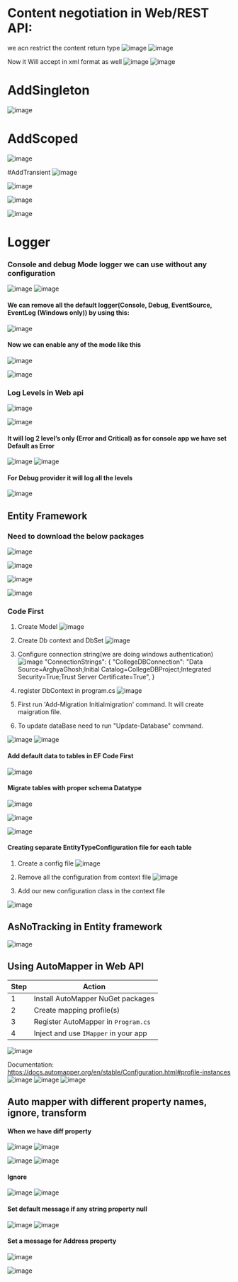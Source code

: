 # Content negotiation in Web/REST API:
we acn restrict the content return type
![image](https://github.com/user-attachments/assets/53bbb292-9527-49c8-819b-03fb09d073cf)
![image](https://github.com/user-attachments/assets/6f60729f-d649-4ae8-8f5e-67349b950d3e)

Now it Will accept in xml format as well
![image](https://github.com/user-attachments/assets/33445ade-029c-4be6-a7d0-01601addd438)
![image](https://github.com/user-attachments/assets/fc964b43-1bbf-4d60-942a-68d39a023cae)

# AddSingleton
![image](https://github.com/user-attachments/assets/06b0d6aa-5c0a-4a53-80ab-f5a4e54d7938)

# AddScoped
![image](https://github.com/user-attachments/assets/9e6f5381-d4b2-4a4c-a61d-e0b02f40d821)

#AddTransient
![image](https://github.com/user-attachments/assets/a9d5952e-43ac-4308-9746-0a7303bd0b9f)

![image](https://github.com/user-attachments/assets/c4919957-dfb8-4ff1-a735-f4ba119b9757)

![image](https://github.com/user-attachments/assets/6a6ea75e-ef79-412d-869d-86370978b6f7)

![image](https://github.com/user-attachments/assets/8091dfd6-bb55-4be7-8e69-cb28b157d0c9)


# Logger
### Console and debug Mode logger we can use without any configuration
 ![image](https://github.com/user-attachments/assets/34683afe-1106-4632-aaa5-4cf938115e1e)
 ![image](https://github.com/user-attachments/assets/a9b27933-28a1-442d-836f-67efdffef6bc)

#### We can remove all the default logger(Console, Debug, EventSource, EventLog (Windows only)) by using this:

![image](https://github.com/user-attachments/assets/8d6917af-853f-467a-805c-a49dedc7754c)

#### Now we can enable any of the mode like this

![image](https://github.com/user-attachments/assets/d846d272-9609-469b-81d5-13fe90b0cf1f)

![image](https://github.com/user-attachments/assets/48d9567a-3a53-4688-9fa4-407994ad55fa)

### Log Levels in Web api
 
![image](https://github.com/user-attachments/assets/9340a845-e71d-486e-9d2a-875cc08cdd0e)

![image](https://github.com/user-attachments/assets/ef204864-f263-4dd1-ba64-3b7627e0a207)

#### It will log 2 level’s only (Error and Critical) as for console app we have set Default as Error
![image](https://github.com/user-attachments/assets/a2653fc0-f85c-416f-a960-364542178604)
![image](https://github.com/user-attachments/assets/cf7fdd1d-f7f2-4b89-b80f-645a1ee1025d)

#### For Debug provider it will log all the levels
 
![image](https://github.com/user-attachments/assets/69753996-28e9-437a-aafa-5e3caabc9d1e)


## Entity Framework
### Need to download the below packages
![image](https://github.com/user-attachments/assets/7a15aa76-5175-4cb5-9dc2-90153ba5a94c)

![image](https://github.com/user-attachments/assets/2be3dd20-a8f2-4634-b47f-602f538167fb)

![image](https://github.com/user-attachments/assets/5c5900ed-17f4-49c1-9f63-5998db88aad8)

![image](https://github.com/user-attachments/assets/6146799b-13e9-47f2-9f6c-d6444c268060)

### Code First
1. Create Model
   ![image](https://github.com/user-attachments/assets/2a6d60e8-d68d-49a7-a8ff-a3a657195346)
2. Create Db context and DbSet
   ![image](https://github.com/user-attachments/assets/811e2f03-05c5-40b0-923e-515409d5da20)
3. Configure connection string(we are doing windows authentication)
   ![image](https://github.com/user-attachments/assets/aa69ab4d-ed1a-4e78-aa4a-d8b7b125b9bf)
   "ConnectionStrings": {
  "CollegeDBConnection": "Data Source=ArghyaGhosh;Initial Catalog=CollegeDBProject;Integrated Security=True;Trust Server Certificate=True",
 }
4. register DbContext in program.cs
   ![image](https://github.com/user-attachments/assets/8cbbb1af-c7d2-4eff-9554-199f4205d365)

5. First run 'Add-Migration Initialmigration' command. It will create maigration file.
6. To update dataBase need to run "Update-Database" command.

![image](https://github.com/user-attachments/assets/4ee0418c-91a7-4a3c-91fe-b33d51d79b97)
![image](https://github.com/user-attachments/assets/8fc650dd-d00c-4cd7-a54f-d2f88f2fc054)

#### Add default data to tables in EF Code First
![image](https://github.com/user-attachments/assets/8347ae22-e8b8-4179-9c36-51fb2e621b42)

#### Migrate tables with proper schema Datatype
![image](https://github.com/user-attachments/assets/c2fa0d66-3891-401b-8b04-cb6518442fce)

![image](https://github.com/user-attachments/assets/c226d0f4-5ce4-4e43-8378-09ebd8d61b99)

![image](https://github.com/user-attachments/assets/a134cad2-d69d-4dc9-82e0-7f56d7da2bcc)

#### Creating separate EntityTypeConfiguration file for each table
1. Create a config file
![image](https://github.com/user-attachments/assets/1080316c-d336-4cc3-9b0d-f6bbdfb8e4fe)

2. Remove all the configuration from context file
   ![image](https://github.com/user-attachments/assets/c9ad9058-1853-41c4-ab0c-1de6e7f250b7)

3. Add our new configuration class in the context file
   
![image](https://github.com/user-attachments/assets/3cdc15d9-19f1-4c3b-abf4-4a3d7577aa9d)

## AsNoTracking in Entity framework
![image](https://github.com/user-attachments/assets/123d40e1-3c64-4492-bde6-b86a32ff40e7)

## Using AutoMapper in Web API

| Step | Action                               |
| ---- | ------------------------------------ |
| 1    | Install AutoMapper NuGet packages    |
| 2    | Create mapping profile(s)            |
| 3    | Register AutoMapper in `Program.cs`  |
| 4    | Inject and use `IMapper` in your app |

![image](https://github.com/user-attachments/assets/43de7c33-3130-47d7-90dd-9e4833b792d1)

Documentation: https://docs.automapper.org/en/stable/Configuration.html#profile-instances
![image](https://github.com/user-attachments/assets/76b75946-8afd-480e-b79d-e9759b915bae)
![image](https://github.com/user-attachments/assets/311503ec-a563-4650-b46f-c9f48f945618)
![image](https://github.com/user-attachments/assets/c1bc9978-297b-46ac-b91c-d0860ddf0fe2)

## Auto mapper with different property names, ignore, transform

#### When we have diff property
![image](https://github.com/user-attachments/assets/b769c93c-6e7d-4879-b4d0-fa9e024acb37)
![image](https://github.com/user-attachments/assets/0c0a59b6-3f14-4529-8a27-ecb55eafcf9c)

![image](https://github.com/user-attachments/assets/e40a8633-bad4-4199-af69-36b023bd8421)
![image](https://github.com/user-attachments/assets/d184c927-6418-449b-a55f-b200dd06dc7d)

#### Ignore
![image](https://github.com/user-attachments/assets/5873a6d2-1932-4185-8dd0-269c1cc3e5cc)
![image](https://github.com/user-attachments/assets/5c41a746-5957-45af-b2b1-d35ac92a45bb)

#### Set default message if any string property null
![image](https://github.com/user-attachments/assets/a6fb0e93-b9d2-4de1-a6e6-71aa736b8cf1)
![image](https://github.com/user-attachments/assets/cad94a05-8664-4d84-9d1e-3aeb8ff223d3)

#### Set a message for Address property
![image](https://github.com/user-attachments/assets/f7bacd75-f07b-4962-a79a-3f8fface3742)

![image](https://github.com/user-attachments/assets/dcc3699d-7067-4864-bf3b-242283af35db)
























   
 
 








